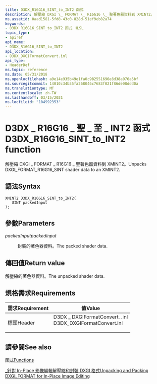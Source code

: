 ```yaml
---
title: D3DX_R16G16_SINT_to_INT2 函式
description: 解壓縮 DXGI \_ FORMAT \_ R16G16 \_ 聖著色器資料到 XMINT2。
ms.assetid: 0aad1581-5fd8-43c0-828d-51ef9eb82a74
keywords:
- D3DX_R16G16_SINT_to_INT2 函式 HLSL
topic_type:
- apiref
api_name:
- D3DX_R16G16_SINT_to_INT2
api_location:
- D3DX_DXGIFormatConvert.inl
api_type:
- HeaderDef
ms.topic: reference
ms.date: 05/31/2018
ms.openlocfilehash: a9e14e935b49e1fa0c982551696e8d38a076a5bf
ms.sourcegitcommit: 14010c34b35fa268046c7683f021f86de08ddd0a
ms.translationtype: MT
ms.contentlocale: zh-TW
ms.lasthandoff: 03/15/2021
ms.locfileid: "104992353"
---
```

# <a name="d3dx_r16g16_sint_to_int2-function"></a><span data-ttu-id="c77f4-104">D3DX \_ R16G16 \_ 聖 \_ 至 \_ INT2 函式</span><span class="sxs-lookup"><span data-stu-id="c77f4-104">D3DX\_R16G16\_SINT\_to\_INT2 function</span></span>

<span data-ttu-id="c77f4-105">解壓縮 DXGI \_ FORMAT \_ R16G16 \_ 聖著色器資料到 XMINT2。</span><span class="sxs-lookup"><span data-stu-id="c77f4-105">Unpacks DXGI\_FORMAT\_R16G16\_SINT shader data to an XMINT2.</span></span>

## <a name="syntax"></a><span data-ttu-id="c77f4-106">語法</span><span class="sxs-lookup"><span data-stu-id="c77f4-106">Syntax</span></span>

``` syntax
XMINT2 D3DX_R16G16_SINT_to_INT2(
   UINT packedInput
);
```

## <a name="parameters"></a><span data-ttu-id="c77f4-107">參數</span><span class="sxs-lookup"><span data-stu-id="c77f4-107">Parameters</span></span>

<dl> <dt>

<span data-ttu-id="c77f4-108">*packedInput*</span><span class="sxs-lookup"><span data-stu-id="c77f4-108">*packedInput*</span></span> 
</dt> <dd>

<span data-ttu-id="c77f4-109">封裝的著色器資料。</span><span class="sxs-lookup"><span data-stu-id="c77f4-109">The packed shader data.</span></span>

</dd> </dl>

## <a name="return-value"></a><span data-ttu-id="c77f4-110">傳回值</span><span class="sxs-lookup"><span data-stu-id="c77f4-110">Return value</span></span>

<span data-ttu-id="c77f4-111">解壓縮的著色器資料。</span><span class="sxs-lookup"><span data-stu-id="c77f4-111">The unpacked shader data.</span></span>

## <a name="requirements"></a><span data-ttu-id="c77f4-112">規格需求</span><span class="sxs-lookup"><span data-stu-id="c77f4-112">Requirements</span></span>



| <span data-ttu-id="c77f4-113">需求</span><span class="sxs-lookup"><span data-stu-id="c77f4-113">Requirement</span></span> | <span data-ttu-id="c77f4-114">值</span><span class="sxs-lookup"><span data-stu-id="c77f4-114">Value</span></span> |
|-------------------|--------------------------------------------------------------------------------------------------------|
| <span data-ttu-id="c77f4-115">標頭</span><span class="sxs-lookup"><span data-stu-id="c77f4-115">Header</span></span><br/> | <dl> <span data-ttu-id="c77f4-116"><dt>D3DX \_ DXGIFormatConvert. .inl</dt></span><span class="sxs-lookup"><span data-stu-id="c77f4-116"><dt>D3DX\_DXGIFormatConvert.inl</dt></span></span> </dl> |



## <a name="see-also"></a><span data-ttu-id="c77f4-117">請參閱</span><span class="sxs-lookup"><span data-stu-id="c77f4-117">See also</span></span>

<dl> <dt>

[<span data-ttu-id="c77f4-118">函式</span><span class="sxs-lookup"><span data-stu-id="c77f4-118">Functions</span></span>](format-conversion-functions.md)
</dt> <dt>

[<span data-ttu-id="c77f4-119">\_針對 In-Place 影像編輯解壓縮和封裝 DXGI 格式</span><span class="sxs-lookup"><span data-stu-id="c77f4-119">Unpacking and Packing DXGI\_FORMAT for In-Place Image Editing</span></span>](dx-graphics-hlsl-unpacking-packing-dxgi-format.md)
</dt> </dl>

 

 





